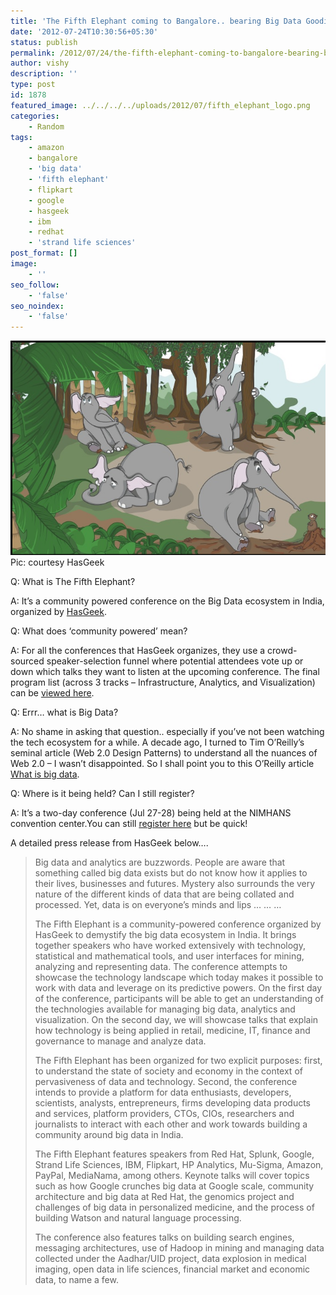 ```yaml
---
title: 'The Fifth Elephant coming to Bangalore.. bearing Big Data Goodies'
date: '2012-07-24T10:30:56+05:30'
status: publish
permalink: /2012/07/24/the-fifth-elephant-coming-to-bangalore-bearing-big-data-goodies
author: vishy
description: ''
type: post
id: 1878
featured_image: ../../../../uploads/2012/07/fifth_elephant_logo.png
categories: 
    - Random
tags:
    - amazon
    - bangalore
    - 'big data'
    - 'fifth elephant'
    - flipkart
    - google
    - hasgeek
    - ibm
    - redhat
    - 'strand life sciences'
post_format: []
image:
    - ''
seo_follow:
    - 'false'
seo_noindex:
    - 'false'
---
```

![](../../../../uploads/2012/07/fifth_elephant_logo.png)Pic: courtesy HasGeek

Q: What is The Fifth Elephant?

A: It’s a community powered conference on the Big Data ecosystem in India, organized by [HasGeek](http://www.hasgeek.in/).

Q: What does ‘community powered’ mean?

A: For all the conferences that HasGeek organizes, they use a crowd-sourced speaker-selection funnel where potential attendees vote up or down which talks they want to listen at the upcoming conference. The final program list (across 3 tracks – Infrastructure, Analytics, and Visualization) can be [viewed here](http://fifthelephant.in/2012/).

Q: Errr… what is Big Data?

A: No shame in asking that question.. especially if you’ve not been watching the tech ecosystem for a while. A decade ago, I turned to Tim O’Reilly’s seminal article (Web 2.0 Design Patterns) to understand all the nuances of Web 2.0 – I wasn’t disappointed. So I shall point you to this O’Reilly article [What is big data](http://radar.oreilly.com/2012/01/what-is-big-data.html).

Q: Where is it being held? Can I still register?

A: It’s a two-day conference (Jul 27-28) being held at the NIMHANS convention center.You can still [register here](http://fifthelephant.doattend.com/) but be quick!

A detailed press release from HasGeek below….

> Big data and analytics are buzzwords. People are aware that something called big data exists but do not know how it applies to their lives, businesses and futures. Mystery also surrounds the very nature of the different kinds of data that are being collated and processed. Yet, data is on everyone’s minds and lips … … …
> 
> The Fifth Elephant is a community-powered conference organized by HasGeek to demystify the big data ecosystem in India. It brings together speakers who have worked extensively with technology, statistical and mathematical tools, and user interfaces for mining, analyzing and representing data. The conference attempts to showcase the technology landscape which today makes it possible to work with data and leverage on its predictive powers. On the first day of the conference, participants will be able to get an understanding of the technologies available for managing big data, analytics and visualization. On the second day, we will showcase talks that explain how technology is being applied in retail, medicine, IT, finance and governance to manage and analyze data.
> 
> The Fifth Elephant has been organized for two explicit purposes: first, to understand the state of society and economy in the context of pervasiveness of data and technology. Second, the conference intends to provide a platform for data enthusiasts, developers, scientists, analysts, entrepreneurs, firms developing data products and services, platform providers, CTOs, CIOs, researchers and journalists to interact with each other and work towards building a community around big data in India.
> 
> The Fifth Elephant features speakers from Red Hat, Splunk, Google, Strand Life Sciences, IBM, Flipkart, HP Analytics, Mu-Sigma, Amazon, PayPal, MediaNama, among others. Keynote talks will cover topics such as how Google crunches big data at Google scale, community architecture and big data at Red Hat, the genomics project and challenges of big data in personalized medicine, and the process of building Watson and natural language processing.
> 
> The conference also features talks on building search engines, messaging architectures, use of Hadoop in mining and managing data collected under the Aadhar/UID project, data explosion in medical imaging, open data in life sciences, financial market and economic data, to name a few.
